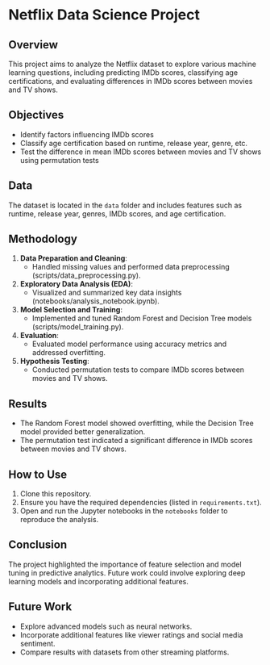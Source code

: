 # Netflix Data Science Project

## Overview
This project aims to analyze the Netflix dataset to explore various machine learning questions, including predicting IMDb scores, classifying age certifications, and evaluating differences in IMDb scores between movies and TV shows.

## Objectives
- Identify factors influencing IMDb scores
- Classify age certification based on runtime, release year, genre, etc.
- Test the difference in mean IMDb scores between movies and TV shows using permutation tests

## Data
The dataset is located in the `data` folder and includes features such as runtime, release year, genres, IMDb scores, and age certification.

## Methodology
1. **Data Preparation and Cleaning**:
   - Handled missing values and performed data preprocessing (scripts/data_preprocessing.py).
2. **Exploratory Data Analysis (EDA)**:
   - Visualized and summarized key data insights (notebooks/analysis_notebook.ipynb).
3. **Model Selection and Training**:
   - Implemented and tuned Random Forest and Decision Tree models (scripts/model_training.py).
4. **Evaluation**:
   - Evaluated model performance using accuracy metrics and addressed overfitting.
5. **Hypothesis Testing**:
   - Conducted permutation tests to compare IMDb scores between movies and TV shows.

## Results
- The Random Forest model showed overfitting, while the Decision Tree model provided better generalization.
- The permutation test indicated a significant difference in IMDb scores between movies and TV shows.

## How to Use
1. Clone this repository.
2. Ensure you have the required dependencies (listed in `requirements.txt`).
3. Open and run the Jupyter notebooks in the `notebooks` folder to reproduce the analysis.

## Conclusion
The project highlighted the importance of feature selection and model tuning in predictive analytics. Future work could involve exploring deep learning models and incorporating additional features.

## Future Work
- Explore advanced models such as neural networks.
- Incorporate additional features like viewer ratings and social media sentiment.
- Compare results with datasets from other streaming platforms.
